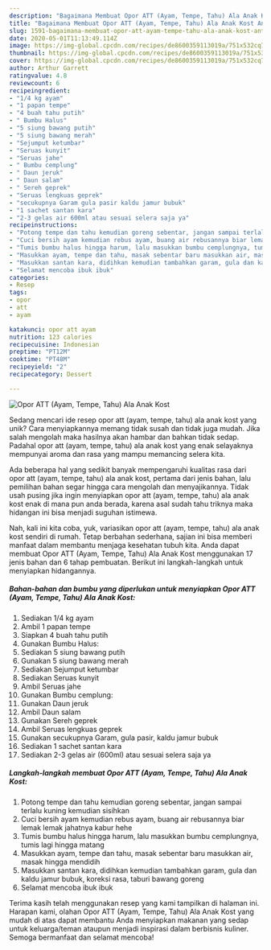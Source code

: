 ```yaml
---
description: "Bagaimana Membuat Opor ATT (Ayam, Tempe, Tahu) Ala Anak Kost Anti Gagal"
title: "Bagaimana Membuat Opor ATT (Ayam, Tempe, Tahu) Ala Anak Kost Anti Gagal"
slug: 1591-bagaimana-membuat-opor-att-ayam-tempe-tahu-ala-anak-kost-anti-gagal
date: 2020-05-01T11:13:49.114Z
image: https://img-global.cpcdn.com/recipes/de8600359113019a/751x532cq70/opor-att-ayam-tempe-tahu-ala-anak-kost-foto-resep-utama.jpg
thumbnail: https://img-global.cpcdn.com/recipes/de8600359113019a/751x532cq70/opor-att-ayam-tempe-tahu-ala-anak-kost-foto-resep-utama.jpg
cover: https://img-global.cpcdn.com/recipes/de8600359113019a/751x532cq70/opor-att-ayam-tempe-tahu-ala-anak-kost-foto-resep-utama.jpg
author: Arthur Garrett
ratingvalue: 4.8
reviewcount: 6
recipeingredient:
- "1/4 kg ayam"
- "1 papan tempe"
- "4 buah tahu putih"
- " Bumbu Halus"
- "5 siung bawang putih"
- "5 siung bawang merah"
- "Sejumput ketumbar"
- "Seruas kunyit"
- "Seruas jahe"
- " Bumbu cemplung"
- " Daun jeruk"
- " Daun salam"
- " Sereh geprek"
- "Seruas lengkuas geprek"
- "secukupnya Garam gula pasir kaldu jamur bubuk"
- "1 sachet santan kara"
- "2-3 gelas air 600ml atau sesuai selera saja ya"
recipeinstructions:
- "Potong tempe dan tahu kemudian goreng sebentar, jangan sampai terlalu kuning kemudian sisihkan"
- "Cuci bersih ayam kemudian rebus ayam, buang air rebusannya biar lemak lemak jahatnya kabur hehe"
- "Tumis bumbu halus hingga harum, lalu masukkan bumbu cemplungnya, tumis lagi hingga matang"
- "Masukkan ayam, tempe dan tahu, masak sebentar baru masukkan air, masak hingga mendidih"
- "Masukkan santan kara, didihkan kemudian tambahkan garam, gula dan kaldu jamur bubuk, koreksi rasa, taburi bawang goreng"
- "Selamat mencoba ibuk ibuk"
categories:
- Resep
tags:
- opor
- att
- ayam

katakunci: opor att ayam 
nutrition: 123 calories
recipecuisine: Indonesian
preptime: "PT12M"
cooktime: "PT48M"
recipeyield: "2"
recipecategory: Dessert

---
```



![Opor ATT (Ayam, Tempe, Tahu) Ala Anak Kost](https://img-global.cpcdn.com/recipes/de8600359113019a/751x532cq70/opor-att-ayam-tempe-tahu-ala-anak-kost-foto-resep-utama.jpg)

Sedang mencari ide resep opor att (ayam, tempe, tahu) ala anak kost yang unik? Cara menyiapkannya memang tidak susah dan tidak juga mudah. Jika salah mengolah maka hasilnya akan hambar dan bahkan tidak sedap. Padahal opor att (ayam, tempe, tahu) ala anak kost yang enak selayaknya mempunyai aroma dan rasa yang mampu memancing selera kita.



Ada beberapa hal yang sedikit banyak mempengaruhi kualitas rasa dari opor att (ayam, tempe, tahu) ala anak kost, pertama dari jenis bahan, lalu pemilihan bahan segar hingga cara mengolah dan menyajikannya. Tidak usah pusing jika ingin menyiapkan opor att (ayam, tempe, tahu) ala anak kost enak di mana pun anda berada, karena asal sudah tahu triknya maka hidangan ini bisa menjadi suguhan istimewa.


Nah, kali ini kita coba, yuk, variasikan opor att (ayam, tempe, tahu) ala anak kost sendiri di rumah. Tetap berbahan sederhana, sajian ini bisa memberi manfaat dalam membantu menjaga kesehatan tubuh kita. Anda dapat membuat Opor ATT (Ayam, Tempe, Tahu) Ala Anak Kost menggunakan 17 jenis bahan dan 6 tahap pembuatan. Berikut ini langkah-langkah untuk menyiapkan hidangannya.

<!--inarticleads1-->

##### Bahan-bahan dan bumbu yang diperlukan untuk menyiapkan Opor ATT (Ayam, Tempe, Tahu) Ala Anak Kost:

1. Sediakan 1/4 kg ayam
1. Ambil 1 papan tempe
1. Siapkan 4 buah tahu putih
1. Gunakan  Bumbu Halus:
1. Sediakan 5 siung bawang putih
1. Gunakan 5 siung bawang merah
1. Sediakan Sejumput ketumbar
1. Sediakan Seruas kunyit
1. Ambil Seruas jahe
1. Gunakan  Bumbu cemplung:
1. Gunakan  Daun jeruk
1. Ambil  Daun salam
1. Gunakan  Sereh geprek
1. Ambil Seruas lengkuas geprek
1. Gunakan secukupnya Garam, gula pasir, kaldu jamur bubuk
1. Sediakan 1 sachet santan kara
1. Sediakan 2-3 gelas air (600ml) atau sesuai selera saja ya




<!--inarticleads2-->

##### Langkah-langkah membuat Opor ATT (Ayam, Tempe, Tahu) Ala Anak Kost:

1. Potong tempe dan tahu kemudian goreng sebentar, jangan sampai terlalu kuning kemudian sisihkan
1. Cuci bersih ayam kemudian rebus ayam, buang air rebusannya biar lemak lemak jahatnya kabur hehe
1. Tumis bumbu halus hingga harum, lalu masukkan bumbu cemplungnya, tumis lagi hingga matang
1. Masukkan ayam, tempe dan tahu, masak sebentar baru masukkan air, masak hingga mendidih
1. Masukkan santan kara, didihkan kemudian tambahkan garam, gula dan kaldu jamur bubuk, koreksi rasa, taburi bawang goreng
1. Selamat mencoba ibuk ibuk




Terima kasih telah menggunakan resep yang kami tampilkan di halaman ini. Harapan kami, olahan Opor ATT (Ayam, Tempe, Tahu) Ala Anak Kost yang mudah di atas dapat membantu Anda menyiapkan makanan yang sedap untuk keluarga/teman ataupun menjadi inspirasi dalam berbisnis kuliner. Semoga bermanfaat dan selamat mencoba!

